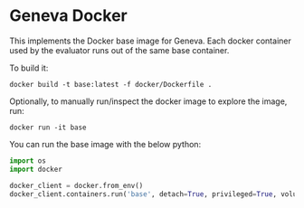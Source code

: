 # Geneva Docker

This implements the Docker base image for Geneva. Each docker container used by the evaluator runs out of the same base container.

To build it:
```
docker build -t base:latest -f docker/Dockerfile .
```

Optionally, to manually run/inspect the docker image to explore the image, run:

```
docker run -it base
```

You can run the base image with the below python:
```python
import os
import docker

docker_client = docker.from_env()
docker_client.containers.run('base', detach=True, privileged=True, volumes={os.path.abspath(os.getcwd()): {"bind" : "/code", "mode" : "rw"}}, tty=True, remove=True, name="test")
```
